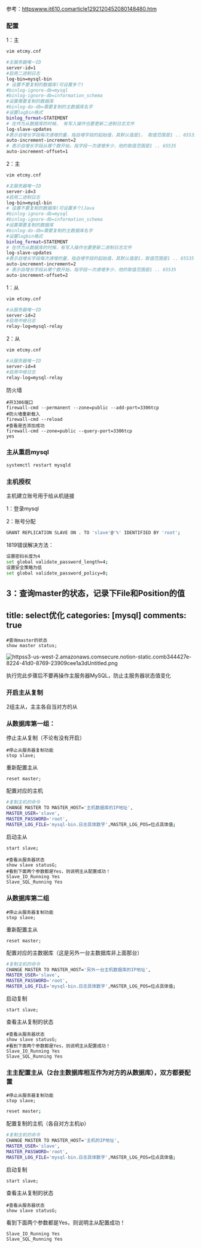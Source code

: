参考：[httpswww.it610.comarticle1292120452080148480.htm](httpswww.it610.comarticle1292120452080148480.htm)

### 配置

1：主

```bash
vim etcmy.cnf

#主服务器唯一ID
server-id=1
#启用二进制日志
log-bin=mysql-bin
# 设置不要复制的数据库(可设置多个)
#binlog-ignore-db=mysql
#binlog-ignore-db=information_schema
#设置需要复制的数据库
#binlog-do-db=需要复制的主数据库名字
#设置logbin格式
binlog_format=STATEMENT
# 在作为从数据库的时候， 有写入操作也要更新二进制日志文件
log-slave-updates
#表示自增长字段每次递增的量，指自增字段的起始值，其默认值是1， 取值范围是1 .. 65535
auto-increment-increment=2
# 表示自增长字段从哪个数开始，指字段一次递增多少，他的取值范围是1 .. 65535
auto-increment-offset=1
```

2：主

```bash
vim etcmy.cnf

#主服务器唯一ID
server-id=3
#启用二进制日志
log-bin=mysql-bin
# 设置不要复制的数据库(可设置多个)Java
#binlog-ignore-db=mysql
#binlog-ignore-db=information_schema
#设置需要复制的数据库
#binlog-do-db=需要复制的主数据库名字
#设置logbin格式
binlog_format=STATEMENT
# 在作为从数据库的时候，有写入操作也要更新二进制日志文件
log-slave-updates
#表示自增长字段每次递增的量，指自增字段的起始值，其默认值是1，取值范围是1 .. 65535
auto-increment-increment=2
# 表示自增长字段从哪个数开始，指字段一次递增多少，他的取值范围是1 .. 65535
auto-increment-offset=2
```

1：从

```bash
vim etcmy.cnf

#从服务器唯一ID
server-id=2
#启用中继日志
relay-log=mysql-relay
```

2：从

```bash
vim etcmy.cnf

#从服务器唯一ID
server-id=4
#启用中继日志
relay-log=mysql-relay
```

防火墙

```
#开3306端口
firewall-cmd --permanent --zone=public --add-port=3306tcp
#防火墙重新载入
firewall-cmd --reload
#查看是否添加成功
firewall-cmd --zone=public --query-port=3306tcp
yes
```

### 主从重启mysql

```bash
systemctl restart mysqld
```

### 主机授权

主机建立账号用于给从机链接

1：登录mysql

2：账号分配

```bash
GRANT REPLICATION SLAVE ON . TO 'slave'@'%' IDENTIFIED BY 'root';
```

1819错误解决方法：

```bash
设置密码长度为4
set global validate_password_length=4;
设置安全策略为低
set global validate_password_policy=0;
```

3：查询master的状态，记录下File和Position的值
---
title: select优化
categories: [mysql]
comments: true
---
```
#查询master的状态
show master status;
```

![httpss3-us-west-2.amazonaws.comsecure.notion-static.comb344427e-8224-41d0-8769-23909cee1a3dUntitled.png](httpss3-us-west-2.amazonaws.comsecure.notion-static.comb344427e-8224-41d0-8769-23909cee1a3dUntitled.png)

 执行完此步骤后不要再操作主服务器MySQL，防止主服务器状态值变化

### 开启主从复制

2组主从，主主各自当对方的从

### 从数据库第一组：

停止主从复制（不论有没有开启）

```
#停止从服务器复制功能
stop slave;
```

重新配置主从

```
reset master;
```

配置对应的主机

```bash
#复制主机的命令
CHANGE MASTER TO MASTER_HOST='主机数据库的IP地址',
MASTER_USER='slave',
MASTER_PASSWORD='root',
MASTER_LOG_FILE='mysql-bin.日志具体数字',MASTER_LOG_POS=位点具体值;
```

启动主从

```bash
start slave;
```

```
#查看从服务器状态
show slave statusG;
#看到下面两个参数都是Yes，则说明主从配置成功！
Slave_IO_Running Yes
Slave_SQL_Running Yes
```

### 从数据库第二组

```
#停止从服务器复制功能
stop slave;
```

重新配置主从

```
reset master;
```

配置对应的主数据库（这是另外一台主数据库非上面那台）

```bash
#复制主机的命令
CHANGE MASTER TO MASTER_HOST='另外一台主机数据库的IP地址',
MASTER_USER='slave',
MASTER_PASSWORD='root',
MASTER_LOG_FILE='mysql-bin.日志具体数字',MASTER_LOG_POS=位点具体值;
```

启动复制

```
start slave;
```

查看主从复制的状态

```
#查看从服务器状态
show slave statusG;
#看到下面两个参数都是Yes，则说明主从配置成功！
Slave_IO_Running Yes
Slave_SQL_Running Yes
```

### 主主配置主从（2台主数据库相互作为对方的从数据库），双方都要配置

```
#停止从服务器复制功能
stop slave;
```

```bash
reset master;
```

配置复制的主机（各自对方主机ip）

```bash
#复制主机的命令
CHANGE MASTER TO MASTER_HOST='主机的IP地址',
MASTER_USER='slave',
MASTER_PASSWORD='root',
MASTER_LOG_FILE='mysql-bin.日志具体数字',MASTER_LOG_POS=位点具体值;
```

启动复制

```
start slave;
```

查看主从复制的状态

```
#查看从服务器状态
show slave statusG;
```

看到下面两个参数都是Yes，则说明主从配置成功！

```
Slave_IO_Running Yes
Slave_SQL_Running Yes
```